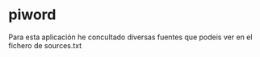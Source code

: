 # piword

Para esta aplicación he concultado diversas fuentes que podeis ver en el fichero de sources.txt
